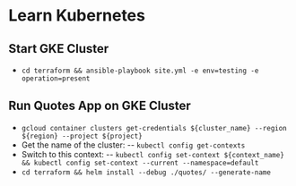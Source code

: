 # Learn Kubernetes

## Start GKE Cluster
- `cd terraform && ansible-playbook site.yml -e env=testing -e operation=present`

## Run Quotes App on GKE Cluster
- `gcloud container clusters get-credentials ${cluster_name} --region ${region} --project ${project}`
- Get the name of the cluster:
-- `kubectl config get-contexts`
- Switch to this context:
-- `kubectl config set-context ${context_name} && kubectl config set-context --current --namespace=default`
- `cd terraform && helm install --debug ./quotes/ --generate-name`